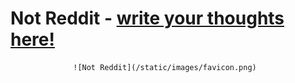 # Not Reddit - [write your thoughts here!](http://notreddit.live)
                  ![Not Reddit](/static/images/favicon.png)
